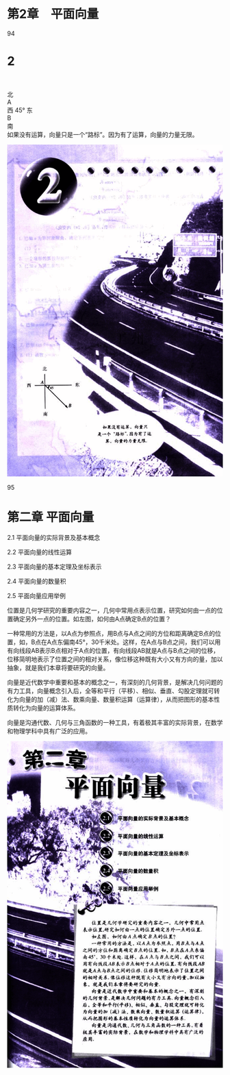 # 第2章　平面向量

94

# 2

<br>

北
<br>
A
<br>
西  45°  东
<br>
B
<br>
南
<br>
如果没有运算，向量只是一个“路标”。因为有了运算，向量的力量无限。


![94](../../book/人教版高中数学A版必修4/人教版高中数学A版必修4_94.png)

95

# 第二章 平面向量

2.1 平面向量的实际背景及基本概念

2.2 平面向量的线性运算

2.3 平面向量的基本定理及坐标表示

2.4 平面向量的数量积

2.5 平面向量应用举例

位置是几何学研究的重要内容之一，几何中常用点表示位置，研究如何由一点的位置确定另外一点的位置。如左图，如何由A点确定B点的位置？

一种常用的方法是，以A点为参照点，用B点与A点之间的方位和距离确定B点的位置，如，B点在A点东偏南45°，30千米处。这样，在A点与B点之间，我们可以用有向线段AB表示B点相对于A点的位置，有向线段AB就是A点与B点之间的位移，位移简明地表示了位置之间的相对关系，像位移这种既有大小又有方向的量，加以抽象，就是我们本章将要研究的向量。

向量是近代数学中重要和基本的概念之一，有深刻的几何背景，是解决几何问题的有力工具，向量概念引入后，全等和平行（平移）、相似、垂直、勾股定理就可转化为向量的加（减）法、数乘向量、数量积运算（运算律），从而把图形的基本性质转化为向量的运算体系。

向量是沟通代数、几何与三角函数的一种工具，有着极其丰富的实际背景，在数学和物理学科中具有广泛的应用。


![95](../../book/人教版高中数学A版必修4/人教版高中数学A版必修4_95.png)
